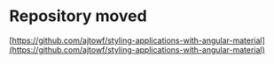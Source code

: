 # Repository moved

[https://github.com/ajtowf/styling-applications-with-angular-material](https://github.com/ajtowf/styling-applications-with-angular-material)

